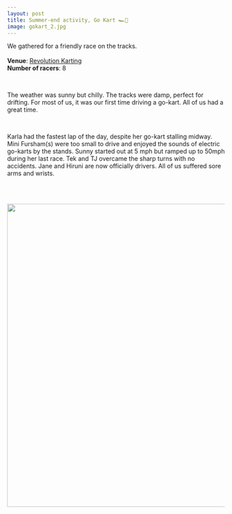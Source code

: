 ```yaml
---
layout: post
title: Summer-end activity, Go Kart 🏎️🏁
image: gokart_2.jpg
---
```


We gathered for a friendly race on the tracks.
<br><br>
**Venue**: [Revolution Karting](https://revolutionkarting.com/)
<br>
**Number of racers**: 8

<br>

The weather was sunny but chilly. The tracks were damp, perfect for
drifting. For most of us, it was our first time driving a go-kart.
All of us had a great time.

<br>

Karla had the fastest lap of the day, despite her go-kart stalling midway.
Mini Fursham(s) were too small to drive and enjoyed the sounds of electric
go-karts by the stands.
Sunny started out at 5 mph but ramped up to 50mph during her last race.
Tek and TJ overcame the sharp turns with no accidents.
Jane and Hiruni are now officially drivers.
All of us suffered sore arms and wrists.



<br><br>






<div style="text-align: center"><img src="{{ site.baseurl }}/images/gokart_1.jpg" width="700" /></div>



<br><br>
